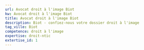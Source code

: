 ```yaml
---
url: Avocat droit à l'image Biot
kw: Avocat droit à l'image Biot
title: Avocat droit à l'image Biot
description: Biot - confiez-nous votre dossier droit à l'image
tag_ville: Biot
competence: droit à l'image
expertise: droit-ntic
extertise_id: 1
---
```

